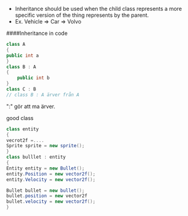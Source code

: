 - Inheritance should be used when the child class represents a more specific version of the thing represents by the parent.
- Ex. Vehicle => Car => Volvo

####Inheritance in code
```c#
class A
{
public int a
}
class B : A
{
	public int b
}
class C : B
// class B : A ärver från A
```
":" gör att ma ärver.

good class
```c#
class entity
{
vecrot2f =....
Sprite sprite = new sprite();
}
class bulllet : entity
{
Entity entity = new Bullet();
entity.Position = new vector2f();
entity.Velocity = new vector2f();

Bullet bullet = new bullet();
bullet.position = new vector2f
bullet.velocity = new vector2f();
}
```